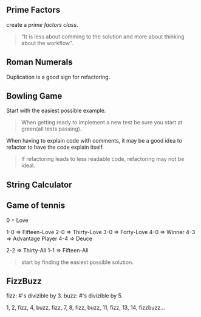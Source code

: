 ## Prime Factors

create a _prime factors class_.

>"It is less about comming to the solution and more about thinking about the workflow".

## Roman Numerals

Duplication is a good sign for refactoring.

## Bowling Game

Start with the easiest possible example.

> When getting ready to implement a new test be sure you start at green(all tests passing).

When having to explain code with comments, it may be a good idea to refactor to have the code explain itself.

> If refactoring leads to less readable code, refactoring may not be ideal.

## String Calculator

## Game of tennis

0 = Love

1-0 => Fifteen-Love
2-0 => Thirty-Love
3-0 => Forty-Love
4-0 => Winner
4-3 => Advantage Player
4-4 => Deuce

2-2 => Thirty-All
1-1 => Fifteen-All

> start by finding the easiest possible solution.

## FizzBuzz

fizz: #'s divizible by 3.
buzz: #'s divizible by 5.

1, 2, fizz, 4, buzz, fizz, 7, 8, fizz, buzz, 11, fizz, 13, 14, fizzbuzz...
